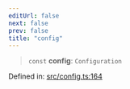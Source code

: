 ```yaml
---
editUrl: false
next: false
prev: false
title: "config"
---
```


> `const` **config**: `Configuration`

Defined in: [src/config.ts:164](https://github.com/fabricjs/fabric.js/blob/b4f67b1cfd353d0e2763b168e07bce6b67895452/src/config.ts#L164)
